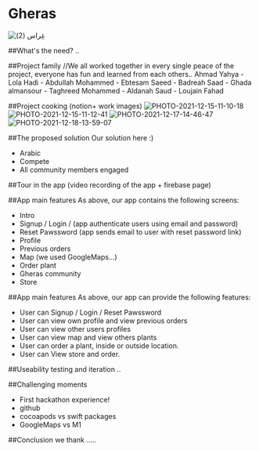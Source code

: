 # Gheras
![غِراس (2)](https://user-images.githubusercontent.com/92252764/146649006-4d48d4b1-f753-49ea-8cfe-58b9d69937ea.png)



##What's the need?
..


##Project family
//We all worked together in every single peace of the project, everyone has fun and learned from each others.. 
Ahmad Yahya - Lola Hadi - Abdullah Mohammed - Ebtesam Saeed - Badreah Saad - Ghada almansour - Taghreed Mohammed - Aldanah Saud - Loujain Fahad


##Project cooking
(notion+ work images)
![PHOTO-2021-12-15-11-10-18](https://user-images.githubusercontent.com/92252764/146649027-88d68ca5-b30b-486f-befb-02686537fb76.jpg)
![PHOTO-2021-12-15-11-12-41](https://user-images.githubusercontent.com/92252764/146649036-c4f85345-878a-46bc-aca3-5b12c4e0a3a6.jpg)
![PHOTO-2021-12-17-14-46-47](https://user-images.githubusercontent.com/92252764/146649056-e842b831-6c7a-4ca8-851b-604d13f7861e.jpg)
![PHOTO-2021-12-18-13-59-07](https://user-images.githubusercontent.com/92252764/146649063-47ba7209-bc4c-4d0d-be4f-df41bc51f702.jpg)




##The proposed solution
Our solution here :)
- Arabic 
- Compete
- All community members engaged


##Tour in the app
(video recording of the app + firebase page)


##App main features
As above, our app contains the following screens:
- Intro
- Signup / Login / (app authenticate users using email and password)
- Reset Pawssword (app sends email to user with reset password link)
- Profile
- Previous orders
- Map (we used GoogleMaps...)
- Order plant
- Gheras community
- Store

##App main features
As above, our app can provide the following features:
- User can Signup / Login / Reset Pawssword
- User can view own profile and view previous orders
- User can view other users profiles
- User can view map and view others plants
- User can order a plant, inside or outside location.
- User can View store and order. 

##Useability testing and iteration
..

##Challenging moments
- First hackathon experience! 
- github
- cocoapods vs swift packages
- GoogleMaps vs M1


##Conclusion
we thank .....
